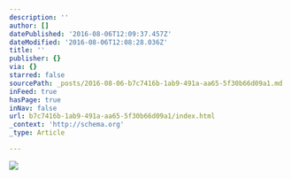 ```yaml
---
description: ''
author: []
datePublished: '2016-08-06T12:09:37.457Z'
dateModified: '2016-08-06T12:08:28.036Z'
title: ''
publisher: {}
via: {}
starred: false
sourcePath: _posts/2016-08-06-b7c7416b-1ab9-491a-aa65-5f30b66d09a1.md
inFeed: true
hasPage: true
inNav: false
url: b7c7416b-1ab9-491a-aa65-5f30b66d09a1/index.html
_context: 'http://schema.org'
_type: Article

---
```

![](https://the-grid-user-content.s3-us-west-2.amazonaws.com/dc433ca7-456c-4f76-834f-e0d649ef7957.png)